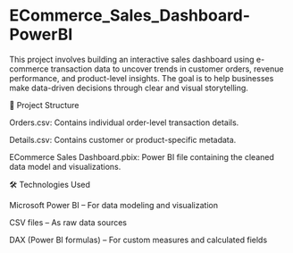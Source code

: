 # ECommerce_Sales_Dashboard-PowerBI

This project involves building an interactive sales dashboard using e-commerce transaction data to uncover trends in customer orders, revenue performance, and product-level insights. The goal is to help businesses make data-driven decisions through clear and visual storytelling.

📁 Project Structure

Orders.csv: Contains individual order-level transaction details.

Details.csv: Contains customer or product-specific metadata.

ECommerce Sales Dashboard.pbix: Power BI file containing the cleaned data model and visualizations.

🛠 Technologies Used

Microsoft Power BI – For data modeling and visualization

CSV files – As raw data sources

DAX (Power BI formulas) – For custom measures and calculated fields
